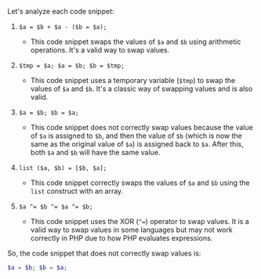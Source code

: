 Let's analyze each code snippet:

1. `$a = $b + $a - ($b = $a);`
   - This code snippet swaps the values of `$a` and `$b` using arithmetic operations. It's a valid way to swap values.

2. `$tmp = $a; $a = $b; $b = $tmp;`
   - This code snippet uses a temporary variable (`$tmp`) to swap the values of `$a` and `$b`. It's a classic way of swapping values and is also valid.

3. `$a = $b; $b = $a;`
   - This code snippet does not correctly swap values because the value of `$a` is assigned to `$b`, and then the value of `$b` (which is now the same as the original value of `$a`) is assigned back to `$a`. After this, both `$a` and `$b` will have the same value.

4. `list ($a, $b) = [$b, $a];`
   - This code snippet correctly swaps the values of `$a` and `$b` using the `list` construct with an array.

5. `$a ^= $b ^= $a ^= $b;`
   - This code snippet uses the XOR (`^=`) operator to swap values. It is a valid way to swap values in some languages but may not work correctly in PHP due to how PHP evaluates expressions.

So, the code snippet that does not correctly swap values is:

```php
$a = $b; $b = $a;
```